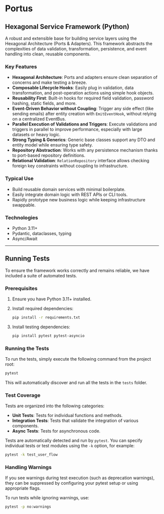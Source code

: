 # Portus

## Hexagonal Service Framework (Python)

A robust and extensible base for building service layers using the Hexagonal Architecture (Ports & Adapters). This framework abstracts the complexities of data validation, transformation, persistence, and event handling into clean, reusable components.

### Key Features

- **Hexagonal Architecture**: Ports and adapters ensure clean separation of concerns and make testing a breeze.
- **Composable Lifecycle Hooks**: Easily plug in validation, data transformation, and post-operation actions using simple hook objects.
- **Reusability First**: Built-in hooks for required field validation, password hashing, static fields, and more.
- **Event-Driven Behavior without Coupling**: Trigger any side effect (like sending emails) after entity creation with `EmitEventHook`, without relying on a centralized EventBus.
- **Parallel Execution of Validations and Triggers**: Execute validations and triggers in parallel to improve performance, especially with large datasets or heavy logic.
- **Strong Typing & Generics**: Generic base classes support any DTO and entity model while ensuring type safety.
- **Repository Abstraction**: Works with any persistence mechanism thanks to port-based repository definitions.
- **Relational Validation**: `RelationRepository` interface allows checking foreign key constraints without coupling to infrastructure.

### Typical Use

- Build reusable domain services with minimal boilerplate.
- Easily integrate domain logic with REST APIs or CLI tools.
- Rapidly prototype new business logic while keeping infrastructure swappable.

### Technologies

- Python 3.11+
- Pydantic, dataclasses, typing
- Async/Await

---

## Running Tests

To ensure the framework works correctly and remains reliable, we have included a suite of automated tests.

### Prerequisites

1. Ensure you have Python 3.11+ installed.
2. Install required dependencies:

    ```bash
    pip install -r requirements.txt
    ```

3. Install testing dependencies:

    ```bash
    pip install pytest pytest-asyncio
    ```

### Running the Tests

To run the tests, simply execute the following command from the project root:

```bash
pytest
```

This will automatically discover and run all the tests in the `tests` folder.

### Test Coverage

Tests are organized into the following categories:

- **Unit Tests**: Tests for individual functions and methods.
- **Integration Tests**: Tests that validate the integration of various components.
- **Async Tests**: Tests for asynchronous code.

Tests are automatically detected and run by `pytest`. You can specify individual tests or test modules using the `-k` option, for example:

```bash
pytest -k test_user_flow
```

### Handling Warnings

If you see warnings during test execution (such as deprecation warnings), they can be suppressed by configuring your pytest setup or using appropriate flags.

To run tests while ignoring warnings, use:

```bash
pytest -p no:warnings
```